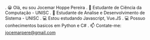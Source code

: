 . 😀 Olá, eu sou Jocemar Hoppe Pereira
. 📗 Estudante de Ciência da Computação - UNISC
. 📘 Estudante de Analise e Desenvolvimento de Sistema - UNISC
. 💻 Estou estudando Javascript, Vue.JS
. 💻 Possuo conhecimentos basicos em Python e C#
. 📫 Contate-me: jocemarpere@gmail.com
